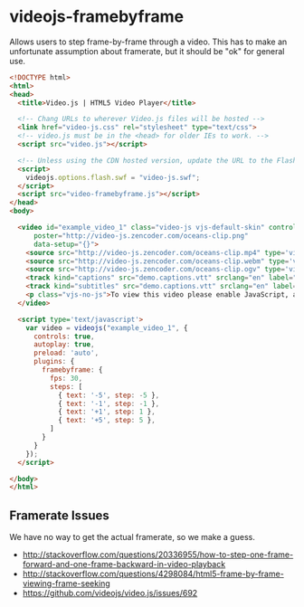 videojs-framebyframe
====================

Allows users to step frame-by-frame through a video. This has to make an unfortunate assumption about framerate, but it should be "ok" for general use.


```html
<!DOCTYPE html>
<html>
<head>
  <title>Video.js | HTML5 Video Player</title>

  <!-- Chang URLs to wherever Video.js files will be hosted -->
  <link href="video-js.css" rel="stylesheet" type="text/css">
  <!-- video.js must be in the <head> for older IEs to work. -->
  <script src="video.js"></script>

  <!-- Unless using the CDN hosted version, update the URL to the Flash SWF -->
  <script>
    videojs.options.flash.swf = "video-js.swf";
  </script>
  <script src="video-framebyframe.js"></script>
</head>
<body>

  <video id="example_video_1" class="video-js vjs-default-skin" controls preload="none" width="640" height="264"
      poster="http://video-js.zencoder.com/oceans-clip.png"
      data-setup="{}">
    <source src="http://video-js.zencoder.com/oceans-clip.mp4" type='video/mp4' />
    <source src="http://video-js.zencoder.com/oceans-clip.webm" type='video/webm' />
    <source src="http://video-js.zencoder.com/oceans-clip.ogv" type='video/ogg' />
    <track kind="captions" src="demo.captions.vtt" srclang="en" label="English"></track><!-- Tracks need an ending tag thanks to IE9 -->
    <track kind="subtitles" src="demo.captions.vtt" srclang="en" label="English"></track><!-- Tracks need an ending tag thanks to IE9 -->
    <p class="vjs-no-js">To view this video please enable JavaScript, and consider upgrading to a web browser that <a href="http://videojs.com/html5-video-support/" target="_blank">supports HTML5 video</a></p>
  </video>

  <script type='text/javascript'>
    var video = videojs("example_video_1", {
      controls: true,
      autoplay: true,
      preload: 'auto',
      plugins: {
        framebyframe: {
          fps: 30,
          steps: [
            { text: '-5', step: -5 },
            { text: '-1', step: -1 },
            { text: '+1', step: 1 },
            { text: '+5', step: 5 },
          ]
        }
      }
    });
  </script>

</body>
</html>
```

## Framerate Issues

We have no way to get the actual framerate, so we make a guess.

- http://stackoverflow.com/questions/20336955/how-to-step-one-frame-forward-and-one-frame-backward-in-video-playback
- http://stackoverflow.com/questions/4298084/html5-frame-by-frame-viewing-frame-seeking
- https://github.com/videojs/video.js/issues/692
